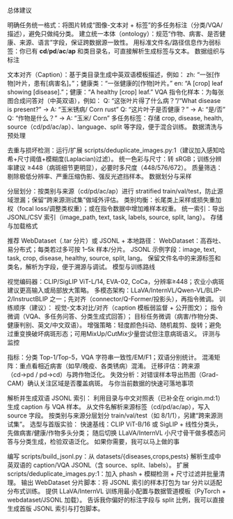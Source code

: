 总体建议

明确任务统一格式：将图片转成“图像-文本对 + 标签”的多任务标注（分类/VQA/描述），避免只做纯分类。
建立统一本体（ontology）：规范“作物、病害、是否健康、来源、语言”字段，保证跨数据源一致性。
用标准文件名/路径信息作为弱标签：你已有 __cd__/__pd__/__ac__/__ap__ 和类目录名，可直接解析生成标签与文本。
数据组织与标注

文本对齐（Caption）：基于类目录生成中英双语模板描述，例如：
zh: “一张[作物]叶片，患有[病害名]。”；健康类：“一张健康的[作物]叶片。”
en: “A [crop] leaf showing [disease].”；健康：“A healthy [crop] leaf.”
VQA 指令化样本：为每张图合成问答对（中英双语），例如：
Q: “这张叶片得了什么病？”/“What disease is present?” → A: “玉米锈病/ Corn rust”
Q: “这片叶子是否健康？” → A: “是/否”
Q: “作物是什么？” → A: “玉米/ Corn”
多任务标签：存储 crop, disease, health, source（cd/pd/ac/ap）、language、split 等字段，便于混合训练。
数据清洗与预处理

去重与损坏检测：运行/扩展 scripts/deduplicate_images.py:1（建议加入感知哈希+尺寸阈值+模糊度(Laplacian)过滤）。
统一色彩与尺寸：转 sRGB；训练分辨率建议 ≥448（病斑细节更明显），必要时多尺度（448/576/672）。
质量筛选：剔除极低分辨率、严重压缩伪影、强反光遮挡样本。
数据划分与采样

分层划分：按类别与来源（cd/pd/ac/ap）进行 stratified train/val/test，防止源域泄漏；保留“跨来源测试集”做域外评估。
类别均衡：长尾类上采样或损失重加权（focal loss/调整类权重）；或在指令数据中增加难样本权重。
统一索引：导出 JSONL/CSV 索引（image_path, text, task, labels, source, split, lang）。
存储与加载格式

推荐 WebDataset（.tar 分片）或 JSONL + 本地路径：
WebDataset：高吞吐、易分布式；每类若过多可按 1–5k 样本/分片。
JSONL 示例字段：image, text, task, crop, disease, healthy, source, split, lang。
保留文件名中的来源标签和类名，解析为字段，便于溯源与调试。
模型与训练路线

视觉编码器：CLIP/SigLIP ViT-L/14, EVA-02, CoCa，分辨率≥448；农业小病斑建议更高输入或局部放大策略。
多模态架构：LLaVA/InternVL/Qwen-VL/BLIP-2/InstructBLIP 之一；先对齐（connector/Q-Former/投影头），再指令微调。
训练顺序（建议）：
视觉-文本对比/对齐（caption 模板弱监督 + 公开图文）；
指令微调（VQA、多任务问答、分类生成式回答）；
目标任务微调（病害/作物分类、健康判别、英文/中文双语）。
增强策略：轻度颜色抖动、随机裁剪、旋转；避免过重变换破坏病斑形态；可用MixUp/CutMix少量尝试但注意病斑语义。
评测与监控

指标：分类 Top-1/Top-5，VQA 字符串一致性/EM/F1；双语分别统计。
混淆矩阵：重点看相近病害（如早/晚疫、各类锈病）混淆。
迁移评估：跨来源（cd→pd / pd→cd）与跨作物泛化。
失效分析：对错误样本导出热图（Grad-CAM）确认关注区域是否覆盖病斑。
与你当前数据的快速可落地事项

解析并生成双语 JSONL 索引：
利用目录与中文对照表（已补全在 origin.md:1）生成 caption 与 VQA 样本。
从文件名解析来源标签（cd/pd/ac/ap），写入 source 字段。
按类别与来源分层划分 train/val/test（如 8/1/1），另建“跨来源测试集”。
选型与首版实验：
快速基线：CLIP ViT-B/16 或 SigLIP + 线性分类头，先做病害/健康/作物多头分类；
随后切换 LLaVA/InternVL 小尺寸骨干做多模态问答与分类生成，检验双语泛化。
如果你需要，我可以马上做的事

编写 scripts/build_jsonl.py：从 datasets/{diseases,crops,pests} 解析生成中英双语的 caption/VQA JSONL（含 source、split、labels）。
扩展 scripts/deduplicate_images.py:1：加入 phash + 模糊检测 + 尺寸过滤并批量清理。
输出 WebDataset 分片脚本：将 JSONL 索引的样本打包为 tar 分片以适配分布式训练。
提供 LLaVA/InternVL 训练用最小配置与数据管道模板（PyTorch + webdataset/JSONL 加载）。
告诉我你偏好的标注字段与 split 比例，我可以直接生成首版 JSONL 索引与打包脚本。
